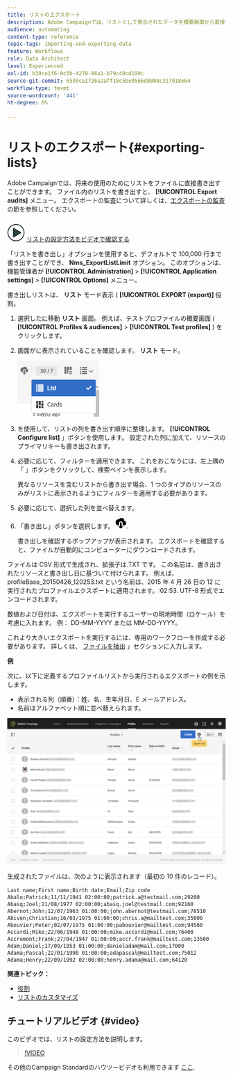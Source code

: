 ```yaml
---
title: リストのエクスポート
description: Adobe Campaignでは、リストとして表示されたデータを概要画面から直接ファイルに書き出し、後で使用することができます。
audience: automating
content-type: reference
topic-tags: importing-and-exporting-data
feature: Workflows
role: Data Architect
level: Experienced
exl-id: b39ce1f6-0c5b-4270-86a1-b79c49cd199c
source-git-commit: 6530ca1726a2aff18c5be9566d8008c317918e64
workflow-type: tm+mt
source-wordcount: '441'
ht-degree: 6%

---
```


# リストのエクスポート{#exporting-lists}

Adobe Campaignでは、将来の使用のためにリストをファイルに直接書き出すことができます。 ファイル内のリストを書き出すと、 **[!UICONTROL Export audits]** メニュー。 エクスポートの監査について詳しくは、[エクスポートの監査](../../administration/using/auditing-export-logs.md)の節を参照してください。

![](assets/do-not-localize/how-to-video.png) [リストの設定方法をビデオで確認する](#video)

「リストを書き出し」オプションを使用すると、デフォルトで 100,000 行まで書き出すことができ、 **Nms_ExportListLimit** オプション。 このオプションは、機能管理者が **[!UICONTROL Administration]** > **[!UICONTROL Application settings]** > **[!UICONTROL Options]** メニュー。

書き出しリストは、 **リスト** モード表示 ( **[!UICONTROL EXPORT (export)]** 役割。

1. 選択したに移動 **リスト** 画面。 例えば、テストプロファイルの概要画面 ( **[!UICONTROL Profiles & audiences]** > **[!UICONTROL Test profiles]** ) をクリックします。
1. 画面がに表示されていることを確認します。 **リスト** モード。

   ![](assets/export_list_mode_switch.png)

1. を使用して、リストの列を書き出す順序に整理します。 **[!UICONTROL Configure list]** 」ボタンを使用します。 設定された列に加えて、リソースのプライマリキーも書き出されます。
1. 必要に応じて、フィルターを適用できます。 これをおこなうには、左上隅の「 」ボタンをクリックして、検索ペインを表示します。

   異なるリソースを含むリストから書き出す場合、1 つのタイプのリソースのみがリストに表示されるようにフィルターを適用する必要があります。

1. 必要に応じて、選択した列を並べ替えます。
1. 「書き出し」ボタンを選択します。 ![](assets/exportlistbutton.png).

   書き出しを確認するポップアップが表示されます。 エクスポートを確認すると、ファイルが自動的にコンピューターにダウンロードされます。

ファイルは CSV 形式で生成され、拡張子は.TXT です。 この名前は、書き出されたリソースと書き出し日に基づいて付けられます。 例えば、profileBase_20150426_120253.txt という名前は、2015 年 4 月 26 日の 12 に実行されたプロファイルエクスポートに適用されます。:02:53. UTF-8 形式でエンコードされます。

数値および日付は、エクスポートを実行するユーザーの現地時間（ロケール）を考慮に入れます。 例： DD-MM-YYYY または MM-DD-YYYY。

これより大きいエクスポートを実行するには、専用のワークフローを作成する必要があります。 詳しくは、 [ファイルを抽出](../../automating/using/extract-file.md) 」セクションに入力します。

**例**

次に、以下に定義するプロファイルリストから実行されるエクスポートの例を示します。

* 表示される列（順番）：姓、名、生年月日、E メールアドレス。
* 名前はアルファベット順に並べ替えられます。

![](assets/export_list_example1.png)

生成されたファイルは、次のように表示されます（最初の 10 件のレコード）。

```
Last name;First name;Birth date;Email;Zip code
Abalo;Patrick;11/11/1941 02:00:00;patrick.a@testmail.com;29200
Abasq;Joel;21/08/1977 02:00:00;abasq.joel@testmail.com;92160
Abernot;John;12/07/1963 01:00:00;john.abernot@testmail.com;78510
Abiven;Christian;16/03/1975 01:00:00;chris.a@mailtest.com;35000
Abouvier;Peter;02/07/1975 01:00:00;pabouvier@mailtest.com;94560
Accardi;Mike;22/06/1948 01:00:00;mike.accardi@mail.com;76400
Accremont;Frank;27/04/1947 01:00:00;accr.frank@mailtest.com;13500
Adam;Daniel;17/09/1953 01:00:00;danieladam@mail.com;17000
Adama;Pascal;22/01/1990 01:00:00;adapascal@mailtest.com;75012
Adama;Henry;22/09/1992 02:00:00;henry.adama@mail.com;64120
```

**関連トピック：**

* [役割](../../administration/using/list-of-roles.md)
* [リストのカスタマイズ](../../start/using/customizing-lists.md)

## チュートリアルビデオ {#video}

このビデオでは、リストの設定方法を説明します。

>[!VIDEO](https://video.tv.adobe.com/v/25288/?quality=12)

その他のCampaign Standardのハウツービデオも利用できます [ここ](https://experienceleague.adobe.com/docs/campaign-standard-learn/tutorials/overview.html?lang=ja).
